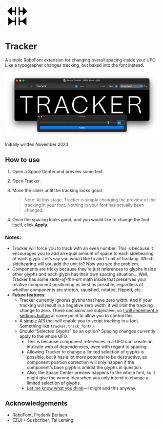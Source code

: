 <img src="source/resources/mechanic_icon.png"  width="80">

# Tracker
A simple RoboFont extension for changing overall spacing inside your UFO. Like a typographer changes tracking, but baked into the font instead.

![](source/resources/ui-main.png)

Initially written November 2024

## How to use

1. Open a Space Center and preview some text.
2. Open Tracker.
3. Move the slider until the tracking looks good.

	> Note: At this stage, Tracker is simply changing the preview of the tracking in your font. Nothing in your font has actually been changed.

4. Once the spacing looks good, and you would like to change the font itself, click **Apply**. 

### Notes:

- Tracker will force you to track with an even number. This is because it encourages you to add an equal amount of space to each sidebearing of each glyph. Let’s say you would like to add 1 unit of tracking. Which sidebearing will you add the unit to? Now you see the problem.
- Components are tricky because they’re just references to glyphs inside other glyphs and each glyph has their own spacing situation... Well, Tracker has some *state-of-the-art* math inside that preserves your relative component positioning as best as possible, regardless of whether components are stretch, squished, rotated, flipped, etc.
- **Future features:**
	- Tracker currently ignores glyphs that have zero width. And if your tracking will result in a negative zero width, it will limit the tracking change to zero. These decisions are subjective, so [I will implement a settings button](https://github.com/ryanbugden/Tracker/issues/1) at some point to allow you to control this.
	- A [simple API](https://github.com/ryanbugden/Tracker/issues/2) that will enable you to script tracking in a font. Something like `tracker.track_font()`.
	- Should “Selected Glyphs” be an option? Spacing changes currently apply to the whole UFO.
		- This is because component references in a UFO can create an intricate web of dependencies, even with regard to spacing. 
		- Allowing Tracker to change a limited selection of glyphs is possible, but it has a lot more potential to be destructive, as component position correction will only happen if the component’s base glyph is amidst the glyphs in question. 
		- Also, the Space Center preview happens to the whole font, so it might give the wrong idea when you only intend to change a limited selection of glyphs. 
		- [Let me know what you think](https://github.com/ryanbugden/Tracker/issues/3)—I might add this anyway.

## Acknowledgements

- RoboFont, Frederik Berlaen
- EZUI + Susbcriber, Tal Leming
